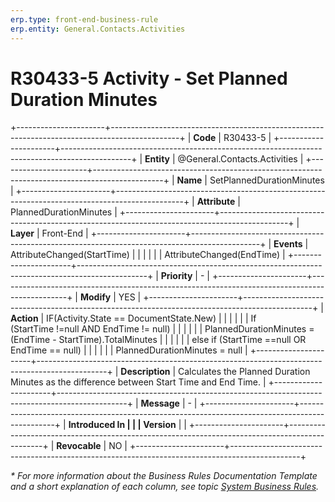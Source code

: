 ```yaml
---
erp.type: front-end-business-rule
erp.entity: General.Contacts.Activities
---
```


# R30433-5 Activity - Set Planned Duration Minutes
+----------------------+-----------------------------------------------------------------------------------------------+
| **Code**             | R30433-5                                                                                      |
+----------------------+-----------------------------------------------------------------------------------------------+
| **Entity**           | @General.Contacts.Activities                                                                  |
+----------------------+-----------------------------------------------------------------------------------------------+
| **Name**             | SetPlannedDurationMinutes                                                                     |
+----------------------+-----------------------------------------------------------------------------------------------+
| **Attribute**        | PlannedDurationMinutes                                                                        |
+----------------------+-----------------------------------------------------------------------------------------------+
| **Layer**            | Front-End                                                                                     |
+----------------------+-----------------------------------------------------------------------------------------------+
| **Events**           | AttributeChanged(StartTime)                                                                   |
|                      |                                                                                               |
|                      | AttributeChanged(EndTime)                                                                     |
+----------------------+-----------------------------------------------------------------------------------------------+
| **Priority**         | \-                                                                                            |
+----------------------+-----------------------------------------------------------------------------------------------+
| **Modify**           | YES                                                                                           |
+----------------------+-----------------------------------------------------------------------------------------------+
| **Action**           | IF(Activity.State == DocumentState.New)                                                       |
|                      |                                                                                               |
|                      | If (StartTime !=null AND EndTime != null)                                                     |
|                      |                                                                                               |
|                      | PlannedDurationMinutes = (EndTime - StartTime).TotalMinutes                                   |
|                      |                                                                                               |
|                      | else if (StartTime ==null OR EndTime == null)                                                 |
|                      |                                                                                               |
|                      | PlannedDurationMinutes = null                                                                 |
+----------------------+-----------------------------------------------------------------------------------------------+
| **Description**      | Calculates the Planned Duration Minutes as the difference between Start Time and End Time.    |
+----------------------+-----------------------------------------------------------------------------------------------+
| **Message**          | \-                                                                                            |
+----------------------+-----------------------------------------------------------------------------------------------+
| **Introduced In      |                                                                                               |
| Version**            |                                                                                               |
+----------------------+-----------------------------------------------------------------------------------------------+
| **Revocable**        | NO                                                                                            |
+----------------------+-----------------------------------------------------------------------------------------------+

*\* For more information about the Business Rules Documentation Template and a short explanation of each column, see
topic [System Business Rules](../templates/template-description-system-business-rules.md).*

